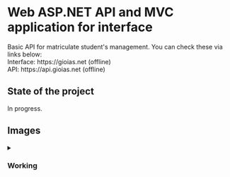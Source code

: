 <h1>Web ASP.NET API and MVC application for interface</h1>
<p>Basic API for matriculate student's management. You can check these via links below: <br />
Interface: https://gioias.net (offline)<br />
API: https://api.gioias.net (offline)</p>
<h2>State of the project</h2>
<p>In progress.</p>
<h2>Images</h2>
<details>
   <summary><h3>Working</h3></summary>
   <h3>1. MVC app for consume the API</h3>
   <img src="https://i.imgur.com/s6LhspD.png"></img>
   
   <h3>2. Geting all students with API</h3>
   <img src="https://i.imgur.com/AwLmag0.png"></img>
   
   <h3>3. Geting student by id</h3>
   <img src="https://i.imgur.com/9bQkoU9.png"></img>
   
   <h3>4. Geting student by aproximated name</h3>
   <img src="https://i.imgur.com/Baqojwg.png"></img>
</details>
